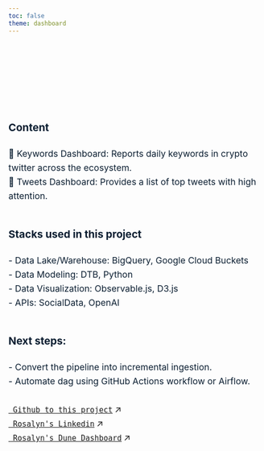 ```yaml
---
toc: false
theme: dashboard
---
```


<div class="hero">
  <h1>Welcome to Rosalyn's Blockchain and Twitter Analytics Dashboard!</h1>
</div>

<div class="content">
<h3> Content </h3>
📌 Keywords Dashboard: Reports daily keywords in crypto twitter across the ecosystem. <br>
📌 Tweets Dashboard: Provides a list of top tweets with high attention. <br>
<!-- 📌 Blockchain Dashboard: Reports users and transaction data across blockchain ecosystems. <br> -->
</div> 
<br>

<div class="content">
<h3> Stacks used in this project </h3>
- Data Lake/Warehouse: BigQuery, Google Cloud Buckets <br>
- Data Modeling: DTB, Python <br>
- Data Visualization: Observable.js, D3.js  <br>
- APIs: SocialData, OpenAI <br>
<!-- - APIs: Flipside Crypto, SocialData, OpenAI <br> -->
</div>
<br>
<div class="content">
<h3>Next steps:  </h3>
- Convert the pipeline into incremental ingestion. <br>
- Automate dag using GitHub Actions workflow or Airflow. <br>
<br>

<div class="grid grid-cols-2">
  <div class="card">
    <a href="https://github.com/ghrjeon/blockchain-twitter-pipeline"><code> Github to this project</code><span style="display: inline-block; margin-left: 0.25rem;">↗︎</span></a>
  </div>
  <div class="card">
    <a href="https://www.linkedin.com/in/ghrjeon"><code> Rosalyn's Linkedin</code><span style="display: inline-block; margin-left: 0.25rem;">↗︎</span></a>
  </div>
    <div class="card">
    <a href="https://dune.com/theano2247/me-and-tensor-market-analysis"><code> Rosalyn's Dune Dashboard</code><span style="display: inline-block; margin-left: 0.25rem;">↗︎</span></a>
  </div>
</div>


<style>

.hero {
  display: flex;
  flex-direction: column;
  align-items: center;
  font-family: var(--sans-serif);
  margin: 1rem 0 1rem;
  text-wrap: balance;
  text-align: center;
}

.hero h1 {
  margin: 1rem 0;
  padding: 1rem 0;
  max-width: none;
  font-size: 30px;
  font-weight: 400;
  line-height: 1;
  background: linear-gradient(30deg, var(--theme-foreground-focus), currentColor);
  -webkit-background-clip: text;
  -webkit-text-fill-color: transparent;
  background-clip: text;
}

.content {
  color:rgb(12, 31, 50);
  line-height: 1.6;
  font-size: 1.1rem;
}



</style>
